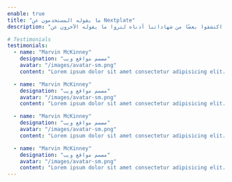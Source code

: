 ```yaml
---
enable: true
title: "ما يقوله المستخدمون عن Nextplate"
description: "لا تأخذوا كلامنا على علاته - استمعوا إلى بعض مستخدمينا الراضين! اكتشفوا بعضًا من شهاداتنا أدناه لتروا ما يقوله الآخرون عن Nextplate."

# Testimonials
testimonials:
  - name: "Marvin McKinney"
    designation: "مصمم مواقع ويب"
    avatar: "/images/avatar-sm.png"
    content: "Lorem ipsum dolor sit amet consectetur adipisicing elit. Qui iusto illo molestias, assumenda expedita commodi inventore non itaque molestiae voluptatum dolore, facilis sapiente, repellat veniam."

  - name: "Marvin McKinney"
    designation: "مصمم مواقع ويب"
    avatar: "/images/avatar-sm.png"
    content: "Lorem ipsum dolor sit amet consectetur adipisicing elit. Qui iusto illo molestias, assumenda expedita commodi inventore non itaque molestiae voluptatum dolore, facilis sapiente, repellat veniam."

  - name: "Marvin McKinney"
    designation: "مصمم مواقع ويب"
    avatar: "/images/avatar-sm.png"
    content: "Lorem ipsum dolor sit amet consectetur adipisicing elit. Qui iusto illo molestias, assumenda expedita commodi inventore non itaque molestiae voluptatum dolore, facilis sapiente, repellat veniam."

  - name: "Marvin McKinney"
    designation: "مصمم مواقع ويب"
    avatar: "/images/avatar-sm.png"
    content: "Lorem ipsum dolor sit amet consectetur adipisicing elit. Qui iusto illo molestias, assumenda expedita commodi inventore non itaque molestiae voluptatum dolore, facilis sapiente, repellat veniam."
---
```

